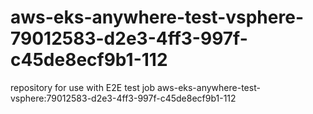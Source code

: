 # aws-eks-anywhere-test-vsphere-79012583-d2e3-4ff3-997f-c45de8ecf9b1-112
repository for use with E2E test job aws-eks-anywhere-test-vsphere:79012583-d2e3-4ff3-997f-c45de8ecf9b1-112
